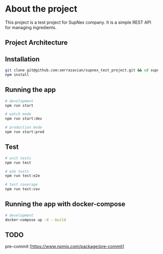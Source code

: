# About the project

This project is a test project for SupNex company. It is a simple REST API for managing ingredients.

## Project Architecture

## Installation

```bash
git clone git@github.com:smrrazavian/supnex_test_project.git && cd supnex_test_project
npm install
```

## Running the app

```bash
# development
npm run start

# watch mode
npm run start:dev

# production mode
npm run start:prod
```

## Test

```bash
# unit tests
npm run test

# e2e tests
npm run test:e2e

# test coverage
npm run test:cov
```

## Running the app with docker-compose

```bash
# development
docker-compose up -d --build
```

## TODO

pre-commit [https://www.npmjs.com/package/pre-commit]